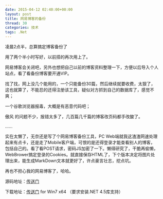 ```yaml
---
date: 2015-04-12 02:40:00+00:00
layout: post
title: 网易博客的备份
thread: 30
categories: 技术
tags: .Net
---
```


凌晨2点半，总算搞定博客备份了 
   
用了两个半小时写好，以前搭的再次用上了。
   
网易博客会关闭吧，另外也想把自己以前的博客资料整理一下，方便以后导入个人站点，看了看备份博客要开通VIP。
   
找了找，网上没几个能用的，一个只能备份30篇，然后继续就要收费，太狠了，这也就算了，不能忍的还得注册该工具，疑似对方抓到自己的数据库了，感觉不爽；
   
一个谷歌浏览器报毒，大概是有恶意代码吧；
   
傲风 的问题不少，报错太多了，几百篇几千篇的博客改页码都手改酸了。
   
......
   
实在太懒了，无奈还是写了个网易博客备份工具，PC Web端就我这渣渣网速处理起来有点卡，还是走了Mobile客户端，可恨的是还得登录才能查看别人的博客，包括自己的。看了看POST请求，密码JS加密了一下。懒得研究了，干脆再偷懒， WebBrower搞定登录的Cookies。就直接保存HTML了，下个版本决定将图片处理出来，能生成MarkDown文本就更好了，许点豪言壮志，挖点坑。
   
再也不担心我的网易博客了，哈哈。

源码地址：[传送门](https://github.com/flyher/BlogBackup163)

下载地址：[传送门](https://github.com/flyher/BlogBackup163/blob/master/file/BlogBackup163.zip?raw=true)  for Win7 x64 （要求安装.NET 4.5库支持）


